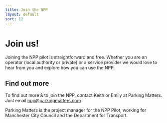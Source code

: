 ```yaml
--- 
title: Join the NPP
layout: default
sort: 12
---
```

# Join us!
Joining the NPP pilot is straightforward and free.  Whether you are an operator (local authority or private) or a service provider we would love to hear from you and explore how you can use the NPP.

## Find out more
To find out more & to join the NPP, contact Keith or Emily at Parking Matters. Just email npp@parkingmatters.com

Parking Matters is the project manager for the NPP Pilot, working for Manchester City Council and the Department for Transport.
